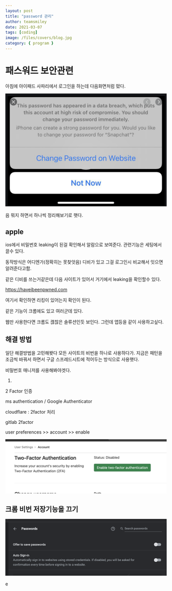 ```yaml
---
layout: post
title: "password 관리"
author: teamsmiley
date: 2021-03-07
tags: [coding]
image: /files/covers/blog.jpg
category: { program }
---
```


# 패스워드 보안관련

아침에 아이패드 사파리에서 로그인을 하는데 다음화면처럼 떴다.

![](./images/2021-03-08-11-06-46.png)

음 뭐지 하면서 하나씩 정리해보기로 햇다.

## apple

ios에서 비밀번호 leaking이 된걸 확인해서 알람으로 보여준다. 관련기능은 세팅에서 끌수 있다.

동작방식은 어디엔가(정확히는 못찾앗음) 디비가 있고 그걸 로그인시 비교해서 잇으면 알려준다고함.

같은 디비를 쓰는거같은데 다음 사이트가 있어서 거기에서 leaking을 확인할수 있다.

<https://haveibeenpwned.com>

여기서 확인하면 리킹이 있어는지 확인이 된다.

같은 기능이 크롬에도 있고 여러군데 있다.

웹만 사용한다면 크롬도 괞찮은 솔류션인듯 보인다. 그런데 앱등을 같이 사용하고싶다.

## 해결 방법

일단 해결방법을 고민해봣다 모든 사이트의 비번을 하나로 사용하다가. 지금은 패턴을 조금씩 바꿔서 하면서 구글 스프레드시트에 적어두는 방식으로 사용햇다.

비밀번호 매니저를 사용해봐야겟다.

1.

2 Factor 인증

ms authentication / Google Authenticator

cloudflare : 2factor 처리

gitlab 2factor

user preferences >> account >> enable

![](./images/2021-03-08-11-25-02.png)

## 크롬 비번 저장기능을 끄기 

![](./images/2021-03-09-10-57-35.png)

e
